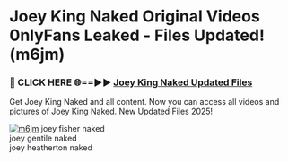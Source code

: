 # Joey King Naked Original Videos 0nlyFans Leaked - Files Updated! (m6jm)

<h3>🔴 CLICK HERE 🌐==►► <a href="https://tinyurl.com/up5wt9bj" rel="nofollow">Joey King Naked Updated Files</a></h3>

Get Joey King Naked and all content. Now you can access all videos and pictures of Joey King Naked. New Updated Files 2025!

[![m6jm](https://i.imgur.com/ABiUzMV.gif)](https://tinyurl.com/up5wt9bj)
joey fisher naked<br>
joey gentile naked<br>
joey heatherton naked